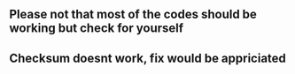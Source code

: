 ## Please not that most of the codes should be working but check for yourself

## Checksum doesnt work, fix would be appriciated

